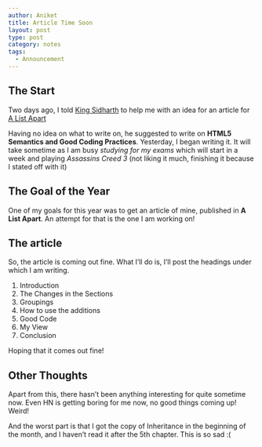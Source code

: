 ```yaml
---
author: Aniket
title: Article Time Soon
layout: post
type: post
category: notes
tags:
  - Announcement
---
```

## The Start

Two days ago, I told [King Sidharth][1] to help me with an idea for an article for [A List Apart][2]

Having no idea on what to write on, he suggested to write on **HTML5 Semantics and Good Coding Practices**. Yesterday, I began writing it. It will take sometime as I am busy *studying for my exams* which will start in a week and playing *Assassins Creed 3* (not liking it much, finishing it because I stated off with it)

## The Goal of the Year

One of my goals for this year was to get an article of mine, published in **A List Apart**. An attempt for that is the one I am working on!

## The article

So, the article is coming out fine. What I’ll do is, I’ll post the headings under which I am writing.

1.  Introduction
2.  The Changes in the Sections
3.  Groupings
4.  How to use the additions
5.  Good Code
6.  My View
7.  Conclusion

Hoping that it comes out fine!

## Other Thoughts

Apart from this, there hasn’t been anything interesting for quite sometime now. Even HN is getting boring for me now, no good things coming up! Weird!

And the worst part is that I got the copy of Inheritance in the beginning of the month, and I haven’t read it after the 5th chapter. This is so sad :(

 [1]: http://www.64notes.com/ "64 Notes"
 [2]: http://www.alistapart.com/ "A List Apart"